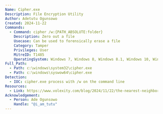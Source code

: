 ```yaml
---
Name: Cipher.exe
Description: File Encryption Utility
Author: Adetutu Ogunsowo
Created: 2024-11-22
Commands:
  - Command: cipher /w:{PATH_ABSOLUTE:folder}
    Description: Zero out a file
    Usecase: Can be used to forensically erase a file
    Category: Tamper
    Privileges: User
    MitreID: T1485
    OperatingSystem: Windows 7, Windows 8, Windows 8.1, Windows 10, Windows 11
Full_Path:
  - Path: c:\windows\system32\cipher.exe
  - Path: c:\windows\syswow64\cipher.exe
Detection:
  - IOC: cipher.exe process with /w on the command line
Resources:
  - Link: https://www.volexity.com/blog/2024/11/22/the-nearest-neighbor-attack-how-a-russian-apt-weaponized-nearby-wi-fi-networks-for-covert-access/
Acknowledgement:
  - Person: Ade Ogunsowo
    Handle: "@i_am_tutu"
---
```

